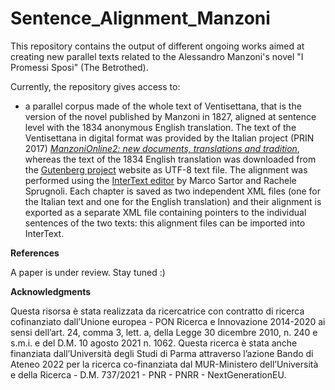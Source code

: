 # Sentence_Alignment_Manzoni

This repository contains the output of different ongoing works aimed at creating new parallel texts related to the Alessandro Manzoni's novel "I Promessi Sposi" (The Betrothed).

Currently, the repository gives access to:
- a parallel corpus made of the whole text of Ventisettana, that is the version of the novel published by Manzoni in 1827, aligned at sentence level with the 1834 anonymous English translation. The text of the Ventisettana in digital format was provided by the Italian project (PRIN 2017) *[ManzoniOnline2: new documents, translations and tradition](https://www.alessandromanzoni.org/)*, whereas the text of the 1834 English translation was downloaded from the [Gutenberg project](https://www.gutenberg.org/ebooks/35155) website as UTF-8 text file. The alignment was performed using the [InterText editor](https://wanthalf.saga.cz/intertext) by Marco Sartor and Rachele Sprugnoli. Each chapter is saved as two independent XML files (one for the Italian text and one for the English translation) and their alignment is exported as a separate XML file containing pointers to the individual sentences of the two texts: this alignment files can be imported into InterText.

**References**

A paper is under review. Stay tuned :)

**Acknowledgments**

Questa risorsa è stata realizzata da ricercatrice con contratto di ricerca cofinanziato dall’Unione europea - PON Ricerca e Innovazione 2014-2020 ai sensi dell’art. 24, comma 3, lett. a, della Legge 30 dicembre 2010, n. 240 e s.m.i. e del D.M. 10 agosto 2021 n. 1062. Questa ricerca è stata anche finanziata dall’Università degli Studi di Parma attraverso l’azione Bando di Ateneo 2022 per la ricerca co-finanziata dal MUR-Ministero dell’Università e della Ricerca - D.M. 737/2021 - PNR - PNRR - NextGenerationEU.
